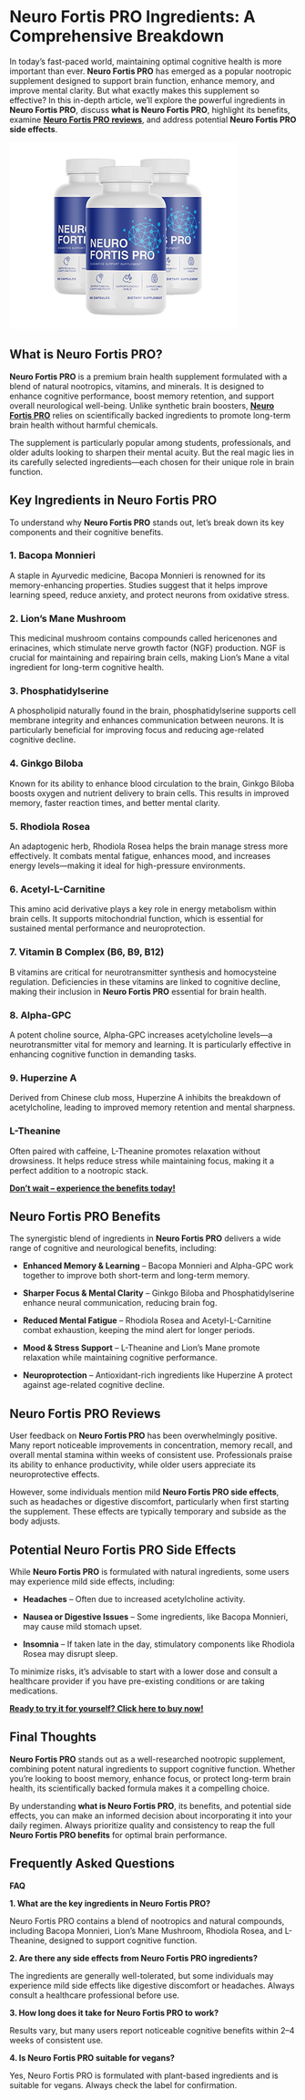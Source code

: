 ﻿
# Neuro Fortis PRO Ingredients: A Comprehensive Breakdown

In today’s fast-paced world, maintaining optimal cognitive health is more important than ever. **Neuro Fortis PRO** has emerged as a popular nootropic supplement designed to support brain function, enhance memory, and improve mental clarity. But what exactly makes this supplement so effective? In this in-depth article, we’ll explore the powerful ingredients in **Neuro Fortis PRO**, discuss **what is Neuro Fortis PRO**, highlight its benefits, examine [**Neuro Fortis PRO reviews**](https://getneurofortis.com/#aff=MichaelMica), and address potential **Neuro Fortis PRO side effects**.

  ![Neuro Fortis PRO Ingredients: A Comprehensive Breakdown](https://github.com/samytores/Neuro-Fortis-PRO/blob/d0a28136bcc4a274559fd39b9c6aeb8e7465f083/neurofortis_3_thumb.png)
  

## What is Neuro Fortis PRO?

  

**Neuro Fortis PRO** is a premium brain health supplement formulated with a blend of natural nootropics, vitamins, and minerals. It is designed to enhance cognitive performance, boost memory retention, and support overall neurological well-being. Unlike synthetic brain boosters, [**Neuro Fortis PRO**](https://getneurofortis.com/#aff=MichaelMica) relies on scientifically backed ingredients to promote long-term brain health without harmful chemicals.

  

The supplement is particularly popular among students, professionals, and older adults looking to sharpen their mental acuity. But the real magic lies in its carefully selected ingredients—each chosen for their unique role in brain function.

  

## Key Ingredients in Neuro Fortis PRO

  

To understand why **Neuro Fortis PRO** stands out, let’s break down its key components and their cognitive benefits.

  

### 1. **Bacopa Monnieri**

  

A staple in Ayurvedic medicine, Bacopa Monnieri is renowned for its memory-enhancing properties. Studies suggest that it helps improve learning speed, reduce anxiety, and protect neurons from oxidative stress.

  

### 2. **Lion’s Mane Mushroom**

  

This medicinal mushroom contains compounds called hericenones and erinacines, which stimulate nerve growth factor (NGF) production. NGF is crucial for maintaining and repairing brain cells, making Lion’s Mane a vital ingredient for long-term cognitive health.

  

### 3. **Phosphatidylserine**

  

A phospholipid naturally found in the brain, phosphatidylserine supports cell membrane integrity and enhances communication between neurons. It is particularly beneficial for improving focus and reducing age-related cognitive decline.

  

### 4. **Ginkgo Biloba**

  

Known for its ability to enhance blood circulation to the brain, Ginkgo Biloba boosts oxygen and nutrient delivery to brain cells. This results in improved memory, faster reaction times, and better mental clarity.

  

### 5. **Rhodiola Rosea**

  

An adaptogenic herb, Rhodiola Rosea helps the brain manage stress more effectively. It combats mental fatigue, enhances mood, and increases energy levels—making it ideal for high-pressure environments.

  

### 6. **Acetyl-L-Carnitine**

  

This amino acid derivative plays a key role in energy metabolism within brain cells. It supports mitochondrial function, which is essential for sustained mental performance and neuroprotection.

  

### 7. **Vitamin B Complex (B6, B9, B12)**

  

B vitamins are critical for neurotransmitter synthesis and homocysteine regulation. Deficiencies in these vitamins are linked to cognitive decline, making their inclusion in **Neuro Fortis PRO** essential for brain health.

  

### 8. **Alpha-GPC**

  

A potent choline source, Alpha-GPC increases acetylcholine levels—a neurotransmitter vital for memory and learning. It is particularly effective in enhancing cognitive function in demanding tasks.

  

### 9. **Huperzine A**

  

Derived from Chinese club moss, Huperzine A inhibits the breakdown of acetylcholine, leading to improved memory retention and mental sharpness.

  

### L-Theanine

  

Often paired with caffeine, L-Theanine promotes relaxation without drowsiness. It helps reduce stress while maintaining focus, making it a perfect addition to a nootropic stack.

  **[Don’t wait – experience the benefits today!](https://getneurofortis.com/#aff=MichaelMica)**

## Neuro Fortis PRO Benefits

  

The synergistic blend of ingredients in **Neuro Fortis PRO** delivers a wide range of cognitive and neurological benefits, including:

  

-  **Enhanced Memory &amp; Learning** – Bacopa Monnieri and Alpha-GPC work together to improve both short-term and long-term memory.

-  **Sharper Focus &amp; Mental Clarity** – Ginkgo Biloba and Phosphatidylserine enhance neural communication, reducing brain fog.

-  **Reduced Mental Fatigue** – Rhodiola Rosea and Acetyl-L-Carnitine combat exhaustion, keeping the mind alert for longer periods.

-  **Mood &amp; Stress Support** – L-Theanine and Lion’s Mane promote relaxation while maintaining cognitive performance.

-  **Neuroprotection** – Antioxidant-rich ingredients like Huperzine A protect against age-related cognitive decline.

  

## Neuro Fortis PRO Reviews

  

User feedback on **Neuro Fortis PRO** has been overwhelmingly positive. Many report noticeable improvements in concentration, memory recall, and overall mental stamina within weeks of consistent use. Professionals praise its ability to enhance productivity, while older users appreciate its neuroprotective effects.

  

However, some individuals mention mild **Neuro Fortis PRO side effects**, such as headaches or digestive discomfort, particularly when first starting the supplement. These effects are typically temporary and subside as the body adjusts.

  

## Potential Neuro Fortis PRO Side Effects

  

While **Neuro Fortis PRO** is formulated with natural ingredients, some users may experience mild side effects, including:

  

-  **Headaches** – Often due to increased acetylcholine activity.

-  **Nausea or Digestive Issues** – Some ingredients, like Bacopa Monnieri, may cause mild stomach upset.

-  **Insomnia** – If taken late in the day, stimulatory components like Rhodiola Rosea may disrupt sleep.

  

To minimize risks, it’s advisable to start with a lower dose and consult a healthcare provider if you have pre-existing conditions or are taking medications.

**[Ready to try it for yourself? Click here to buy now!](https://getneurofortis.com/#aff=MichaelMica)**  

## Final Thoughts

  

**Neuro Fortis PRO** stands out as a well-researched nootropic supplement, combining potent natural ingredients to support cognitive function. Whether you’re looking to boost memory, enhance focus, or protect long-term brain health, its scientifically backed formula makes it a compelling choice.

  

By understanding **what is Neuro Fortis PRO**, its benefits, and potential side effects, you can make an informed decision about incorporating it into your daily regimen. Always prioritize quality and consistency to reap the full **Neuro Fortis PRO benefits** for optimal brain performance.

  

## Frequently Asked Questions

  

**FAQ**

  

**1. What are the key ingredients in Neuro Fortis PRO?**

Neuro Fortis PRO contains a blend of nootropics and natural compounds, including Bacopa Monnieri, Lion’s Mane Mushroom, Rhodiola Rosea, and L-Theanine, designed to support cognitive function.

  

**2. Are there any side effects from Neuro Fortis PRO ingredients?**

The ingredients are generally well-tolerated, but some individuals may experience mild side effects like digestive discomfort or headaches. Always consult a healthcare professional before use.

  

**3. How long does it take for Neuro Fortis PRO to work?**

Results vary, but many users report noticeable cognitive benefits within 2–4 weeks of consistent use.

  

**4. Is Neuro Fortis PRO suitable for vegans?**

Yes, Neuro Fortis PRO is formulated with plant-based ingredients and is suitable for vegans. Always check the label for confirmation.
